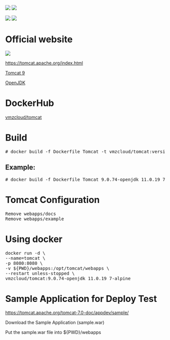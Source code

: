 <img src="https://img.shields.io/badge/language-Dockerfile-blue.svg"/> <img src="https://img.shields.io/github/last-commit/tensorflow/tensorflow.svg"/><p>
<img src="https://img.shields.io/docker/v/vmzcloud/tomcat?color=yellow">
<img src="https://img.shields.io/docker/image-size/vmzcloud/tomcat?color=orange">

# Official website
<img src="https://tomcat.apache.org/res/images/tomcat.png"><p>
<a href="https://tomcat.apache.org/index.html" target="_blank">https://tomcat.apache.org/index.html</a><p>
<a href="https://archive.apache.org/dist/tomcat/tomcat-9/" target="_blank">Tomcat 9</a><p>
<a href="https://github.com/adoptium/temurin11-binaries/releases" target="_blank">OpenJDK</a>

# DockerHub
<a href="https://hub.docker.com/repository/docker/vmzcloud/tomcat/general" target="_blank">vmzcloud/tomcat</a><p>

# Build
<pre>
# docker build -f Dockerfile_Tomcat -t vmzcloud/tomcat:version .
</pre>
## Example:
<pre>
# docker build -f Dockerfile_Tomcat_9.0.74-openjdk_11.0.19_7-alpine -t vmzcloud/tomcat:9.0.74-openjdk_11.0.19_7-alpine .
</pre>

# Tomcat Configuration
<pre>
Remove webapps/docs
Remove webapps/example
</pre>

# Using docker
<pre>
docker run -d \
--name=tomcat \
-p 8080:8080 \
-v ${PWD}/webapps:/opt/tomcat/webapps \
--restart unless-stopped \
vmzcloud/tomcat:9.0.74-openjdk_11.0.19_7-alpine
</pre>

# Sample Application for Deploy Test
<a href="https://tomcat.apache.org/tomcat-7.0-doc/appdev/sample/" target="_blank">https://tomcat.apache.org/tomcat-7.0-doc/appdev/sample/</a><p>
Download the Sample Application (sample.war)<p>
Put the sample.war file into ${PWD}/webapps
